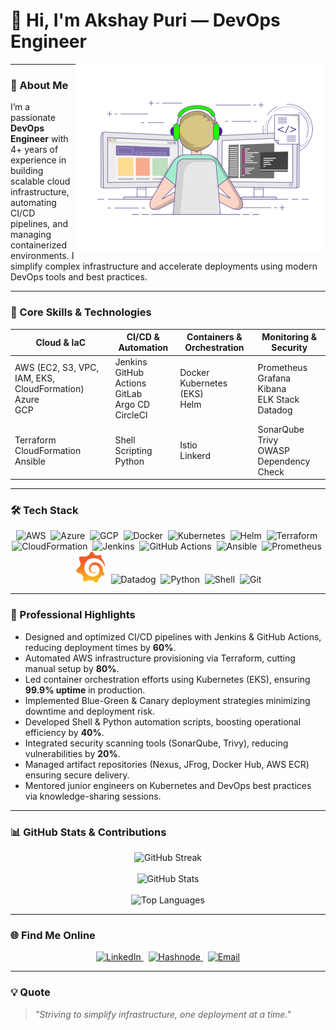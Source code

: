 # 👋 Hi, I'm Akshay Puri — DevOps Engineer

<img align="right" alt="Coding" width="400" src="https://raw.githubusercontent.com/devSouvik/devSouvik/master/gif3.gif">

---

### 🚀 About Me

I’m a passionate **DevOps Engineer** with 4+ years of experience in building scalable cloud infrastructure, automating CI/CD pipelines, and managing containerized environments. I simplify complex infrastructure and accelerate deployments using modern DevOps tools and best practices.

---

### 🔧 Core Skills & Technologies

| Cloud & IaC                                  | CI/CD & Automation             | Containers & Orchestration          | Monitoring & Security               |
|---------------------------------------------|-------------------------------|-----------------------------------|-----------------------------------|
| AWS (EC2, S3, VPC, IAM, EKS, CloudFormation) <br> Azure <br> GCP | Jenkins <br> GitHub Actions <br> GitLab <br> Argo CD <br> CircleCI | Docker <br> Kubernetes (EKS) <br> Helm | Prometheus <br> Grafana <br> Kibana <br> ELK Stack <br> Datadog |
| Terraform <br> CloudFormation <br> Ansible  | Shell Scripting <br> Python    | Istio <br> Linkerd                 | SonarQube <br> Trivy <br> OWASP Dependency Check |

---

### 🛠️ Tech Stack

<p align="center">
  <img alt="AWS" src="https://cdn.jsdelivr.net/gh/devicons/devicon/icons/aws/aws-original-wordmark.svg" width="50" height="50" />&nbsp;
  <img alt="Azure" src="https://cdn.jsdelivr.net/gh/devicons/devicon/icons/azure/azure-original.svg" width="50" height="50" />&nbsp;
  <img alt="GCP" src="https://cdn.jsdelivr.net/gh/devicons/devicon/icons/googlecloud/googlecloud-original.svg" width="50" height="50" />&nbsp;
  <img alt="Docker" src="https://cdn.jsdelivr.net/gh/devicons/devicon/icons/docker/docker-original-wordmark.svg" width="50" height="50" />&nbsp;
  <img alt="Kubernetes" src="https://cdn.jsdelivr.net/gh/devicons/devicon/icons/kubernetes/kubernetes-plain.svg" width="50" height="50" />&nbsp;
  <img alt="Helm" src="https://cdn.jsdelivr.net/gh/devicons/devicon/icons/helm/helm-original.svg" width="50" height="50" />&nbsp;
  <img alt="Terraform" src="https://cdn.jsdelivr.net/gh/devicons/devicon/icons/terraform/terraform-original.svg" width="50" height="50" />&nbsp;
  <img alt="CloudFormation" src="https://upload.wikimedia.org/wikipedia/commons/1/1d/Amazon_Web_Services_CloudFormation_Logo.svg" width="50" height="50" />&nbsp;
  <img alt="Jenkins" src="https://cdn.jsdelivr.net/gh/devicons/devicon/icons/jenkins/jenkins-original.svg" width="50" height="50" />&nbsp;
  <img alt="GitHub Actions" src="https://cdn.jsdelivr.net/gh/devicons/devicon/icons/github/github-original.svg" width="50" height="50" />&nbsp;
  <img alt="Ansible" src="https://cdn.jsdelivr.net/gh/devicons/devicon/icons/ansible/ansible-original.svg" width="50" height="50" />&nbsp;
  <img alt="Prometheus" src="https://cdn.jsdelivr.net/gh/devicons/devicon/icons/prometheus/prometheus-original.svg" width="50" height="50" />&nbsp;
  <img alt="Grafana" src="https://raw.githubusercontent.com/devicons/devicon/master/icons/grafana/grafana-original.svg" width="50" height="50" />&nbsp;
  <img alt="Datadog" src="https://www.datadoghq.com/static/img/favicon.ico" width="40" height="40" />&nbsp;
  <img alt="Python" src="https://cdn.jsdelivr.net/gh/devicons/devicon/icons/python/python-original.svg" width="50" height="50" />&nbsp;
  <img alt="Shell" src="https://cdn.jsdelivr.net/gh/devicons/devicon/icons/bash/bash-original.svg" width="50" height="50" />&nbsp;
  <img alt="Git" src="https://cdn.jsdelivr.net/gh/devicons/devicon/icons/git/git-original.svg" width="50" height="50" />
</p>

---

### 💼 Professional Highlights

- Designed and optimized CI/CD pipelines with Jenkins & GitHub Actions, reducing deployment times by **60%**.  
- Automated AWS infrastructure provisioning via Terraform, cutting manual setup by **80%**.  
- Led container orchestration efforts using Kubernetes (EKS), ensuring **99.9% uptime** in production.  
- Implemented Blue-Green & Canary deployment strategies minimizing downtime and deployment risk.  
- Developed Shell & Python automation scripts, boosting operational efficiency by **40%**.  
- Integrated security scanning tools (SonarQube, Trivy), reducing vulnerabilities by **20%**.  
- Managed artifact repositories (Nexus, JFrog, Docker Hub, AWS ECR) ensuring secure delivery.  
- Mentored junior engineers on Kubernetes and DevOps best practices via knowledge-sharing sessions.

---

### 📊 GitHub Stats & Contributions

<p align="center">
  <img src="https://github-readme-streak-stats.herokuapp.com/?user=akshaypuridevops&theme=radical" alt="GitHub Streak" /><br><br>
  <img src="https://github-readme-stats.vercel.app/api?username=akshaypuridevops&show_icons=true&theme=radical" alt="GitHub Stats" /><br><br>
  <img src="https://github-readme-stats.vercel.app/api/top-langs/?username=akshaypuridevops&layout=compact&theme=radical" alt="Top Languages" />
</p>

---

### 🌐 Find Me Online

<p align="center">
  <a href="https://linkedin.com/in/akshaypuridevops" target="_blank" rel="noopener noreferrer">
    <img alt="LinkedIn" src="https://img.shields.io/badge/LinkedIn-%230077B5.svg?style=for-the-badge&logo=linkedin&logoColor=white" />
  </a> &nbsp;
  <a href="https://akshaypuri.hashnode.dev" target="_blank" rel="noopener noreferrer">
    <img alt="Hashnode" src="https://img.shields.io/badge/Hashnode-%23007ACC.svg?style=for-the-badge&logo=hashnode&logoColor=white" />
  </a> &nbsp;
  <a href="mailto:akshaypuri8380@gmail.com" target="_blank" rel="noopener noreferrer">
    <img alt="Email" src="https://img.shields.io/badge/Email-D14836?style=for-the-badge&logo=gmail&logoColor=white" />
  </a>
</p>

---

### 💡 Quote

> _"Striving to simplify infrastructure, one deployment at a time."_

